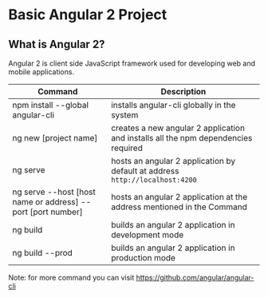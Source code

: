 # Basic Angular 2 Project

## What is Angular 2?
Angular 2 is client side JavaScript framework used for developing web and mobile applications.

Command | Description
--- | ---
npm install --global angular-cli | installs angular-cli globally in the system
ng new [project name] | creates a new angular 2 application and installs all the npm dependencies required
ng serve | hosts an angular 2 application by default at address `http://localhost:4200`
ng serve --host [host name or address] --port [port number] | hosts an angular 2 application at the address mentioned in the Command
ng build | builds an angular 2 application in development mode
ng build --prod | builds an angular 2 application in production mode

Note: for more command you can visit https://github.com/angular/angular-cli
